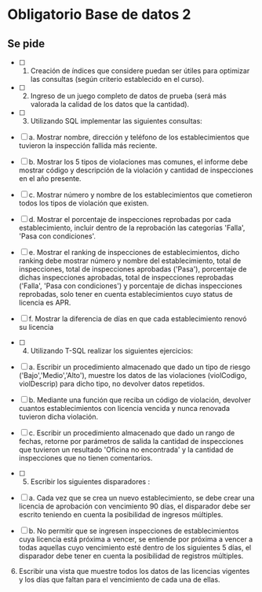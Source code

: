 # Obligatorio Base de datos 2 

## Se pide

- [ ] 1.	Creación de índices que considere puedan ser útiles para optimizar las consultas (según criterio establecido en el curso). 


- [ ] 2.	Ingreso de un juego completo de datos de prueba (será más valorada la calidad de los datos que la cantidad). 


- [ ] 3.	Utilizando SQL implementar las siguientes consultas:

- [ ] a.	Mostrar nombre, dirección y teléfono de los establecimientos que tuvieron la inspección fallida más reciente.
- [ ] b.	Mostrar los 5 tipos de violaciones mas comunes, el informe debe mostrar código y descripción de la violación y cantidad de inspecciones en el año presente.
- [ ] c.	Mostrar número y nombre de los establecimientos que cometieron todos los tipos de violación que existen.
- [ ] d.	Mostrar el porcentaje de inspecciones reprobadas por cada establecimiento, incluir dentro de la reprobación las categorías 'Falla', 'Pasa con condiciones'.
- [ ] e.	Mostrar el ranking de inspecciones de establecimientos, dicho ranking debe mostrar número y nombre del establecimiento, total de inspecciones, total de inspecciones aprobadas ('Pasa'), porcentaje de dichas inspecciones aprobadas, total de inspecciones reprobadas ('Falla', 'Pasa con condiciones') y porcentaje de dichas inspecciones reprobadas, solo tener en cuenta establecimientos cuyo status de licencia es APR.
- [ ] f.	Mostrar la diferencia de días en que cada establecimiento renovó su licencia


- [ ] 4.	Utilizando T-SQL realizar los siguientes ejercicios: 

- [ ] a.	Escribir un procedimiento almacenado que dado un tipo de riesgo ('Bajo','Medio','Alto'), muestre los datos de las violaciones (violCodigo, violDescrip) para dicho tipo, no devolver datos repetidos.
- [ ] b.	Mediante una función que reciba un código de violación, devolver cuantos establecimientos con licencia vencida y nunca renovada tuvieron dicha violación.
- [ ] c.	Escribir un procedimiento almacenado que dado un rango de fechas, retorne por parámetros de salida la cantidad de inspecciones que tuvieron un resultado 'Oficina no encontrada' y la cantidad de inspecciones que no tienen comentarios.

- [ ] 5.	Escribir los siguientes disparadores	:

- [ ] a.	Cada vez que se crea un nuevo establecimiento, se debe crear una licencia de aprobación con vencimiento 90 días, el disparador debe ser escrito teniendo en cuenta la posibilidad de ingresos múltiples.
- [ ] b.	No permitir que se ingresen inspecciones de establecimientos cuya licencia está próxima a vencer, se entiende por próxima a vencer a todas aquellas cuyo vencimiento esté dentro de los siguientes 5 días, el disparador debe tener en cuenta la posibilidad de registros múltiples.





6.	Escribir una vista que muestre todos los datos de las licencias vigentes y los días que faltan para el vencimiento de cada una de ellas.
